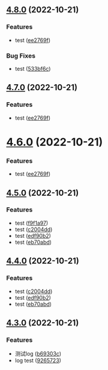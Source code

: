 

## [4.8.0](https://github.com/geeksdidi/kittyui/compare/v4.5.0...v4.8.0) (2022-10-21)


### Features

* test ([ee2769f](https://github.com/geeksdidi/kittyui/commit/ee2769f3d08445f5daac32fb638ea488e377bea1))


### Bug Fixes

* test ([533bf6c](https://github.com/geeksdidi/kittyui/commit/533bf6c7985c18eba879f75414d9c95052c36f14))

## [4.7.0](https://github.com/geeksdidi/kittyui/compare/v4.5.0...v4.7.0) (2022-10-21)


### Features

* test ([ee2769f](https://github.com/geeksdidi/kittyui/commit/ee2769f3d08445f5daac32fb638ea488e377bea1))

# [4.6.0](https://github.com/geeksdidi/kittyui/compare/v4.5.0...v4.6.0) (2022-10-21)


### Features

* test ([ee2769f](https://github.com/geeksdidi/kittyui/commit/ee2769f3d08445f5daac32fb638ea488e377bea1))

## [4.5.0](https://github.com/geeksdidi/kittyui/compare/v4.3.0...v4.5.0) (2022-10-21)


### Features

* test ([f9f1a97](https://github.com/geeksdidi/kittyui/commit/f9f1a97aadac681dda5ec97deb181ff3d2f81ac3))
* test ([c2004dd](https://github.com/geeksdidi/kittyui/commit/c2004dd588cf5aae221461428c2e1a3d6b59c4df))
* test ([edf90b2](https://github.com/geeksdidi/kittyui/commit/edf90b2f221d4df406c0629a27d585b4aaf8ad6a))
* test ([eb70abd](https://github.com/geeksdidi/kittyui/commit/eb70abd892d4fefae37e40a669be33bbb8071b6a))

## [4.4.0](https://github.com/geeksdidi/kittyui/compare/v4.3.0...v4.4.0) (2022-10-21)


### Features

* test ([c2004dd](https://github.com/geeksdidi/kittyui/commit/c2004dd588cf5aae221461428c2e1a3d6b59c4df))
* test ([edf90b2](https://github.com/geeksdidi/kittyui/commit/edf90b2f221d4df406c0629a27d585b4aaf8ad6a))
* test ([eb70abd](https://github.com/geeksdidi/kittyui/commit/eb70abd892d4fefae37e40a669be33bbb8071b6a))

## [4.3.0](https://github.com/geeksdidi/kittyui/compare/v4.1.1...v4.3.0) (2022-10-21)


### Features

* 测试log ([b69303c](https://github.com/geeksdidi/kittyui/commit/b69303c1c542bd51cd66330b89dd2bb774b09f73))
* log test ([9265723](https://github.com/geeksdidi/kittyui/commit/9265723c7568e79d275da2c306d95c17399fa0d3))